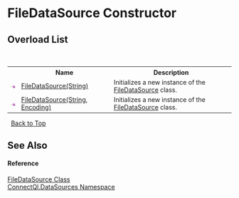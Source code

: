 # FileDataSource Constructor 
 


## Overload List
&nbsp;<table><tr><th></th><th>Name</th><th>Description</th></tr><tr><td>![Public method](media/pubmethod.gif "Public method")</td><td><a href="M_ConnectQl_DataSources_FileDataSource__ctor">FileDataSource(String)</a></td><td>
Initializes a new instance of the <a href="T_ConnectQl_DataSources_FileDataSource">FileDataSource</a> class.</td></tr><tr><td>![Public method](media/pubmethod.gif "Public method")</td><td><a href="M_ConnectQl_DataSources_FileDataSource__ctor_1">FileDataSource(String, Encoding)</a></td><td>
Initializes a new instance of the <a href="T_ConnectQl_DataSources_FileDataSource">FileDataSource</a> class.</td></tr></table>&nbsp;
<a href="#filedatasource-constructor">Back to Top</a>

## See Also


#### Reference
<a href="T_ConnectQl_DataSources_FileDataSource">FileDataSource Class</a><br /><a href="N_ConnectQl_DataSources">ConnectQl.DataSources Namespace</a><br />